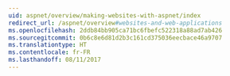 ```yaml
---
uid: aspnet/overview/making-websites-with-aspnet/index
redirect_url: /aspnet/overview#websites-and-web-applications
ms.openlocfilehash: 2ddb84bb905ca71bc6fbefc522318a88ad7ab426
ms.sourcegitcommit: 0b6c8e6d81d2b3c161cd375036eecbace46a9707
ms.translationtype: HT
ms.contentlocale: fr-FR
ms.lasthandoff: 08/11/2017
---
```

